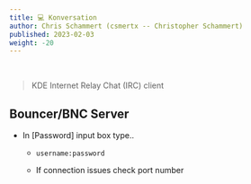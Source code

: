 ```yaml
---
title: 💻 Konversation
author: Chris Schammert (csmertx -- Christopher Schammert)
published: 2023-02-03
weight: -20
---
```


<br />

> KDE Internet Relay Chat (IRC) client

## Bouncer/BNC Server

- In [Password] input box type..

    - ```username:password```

    - If connection issues check port number
